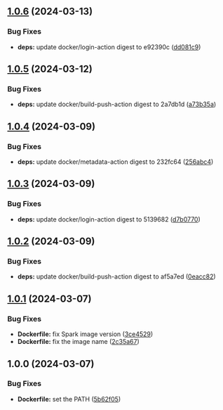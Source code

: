 ## [1.0.6](https://github.com/w4bo/spark/compare/1.0.5...1.0.6) (2024-03-13)


### Bug Fixes

* **deps:** update docker/login-action digest to e92390c ([dd081c9](https://github.com/w4bo/spark/commit/dd081c96bf4d90807d1c4b1dda599a1edd3e8e21))

## [1.0.5](https://github.com/w4bo/spark/compare/1.0.4...1.0.5) (2024-03-12)


### Bug Fixes

* **deps:** update docker/build-push-action digest to 2a7db1d ([a73b35a](https://github.com/w4bo/spark/commit/a73b35a8b0ac64d103f572de7977e4e0fa8581dd))

## [1.0.4](https://github.com/w4bo/spark/compare/1.0.3...1.0.4) (2024-03-09)


### Bug Fixes

* **deps:** update docker/metadata-action digest to 232fc64 ([256abc4](https://github.com/w4bo/spark/commit/256abc41894ad01a4a2d063a5181ff15e261ac64))

## [1.0.3](https://github.com/w4bo/spark/compare/1.0.2...1.0.3) (2024-03-09)


### Bug Fixes

* **deps:** update docker/login-action digest to 5139682 ([d7b0770](https://github.com/w4bo/spark/commit/d7b0770532e1ac51ee691f7b9541be7401e90b02))

## [1.0.2](https://github.com/w4bo/spark/compare/1.0.1...1.0.2) (2024-03-09)


### Bug Fixes

* **deps:** update docker/build-push-action digest to af5a7ed ([0eacc82](https://github.com/w4bo/spark/commit/0eacc82ec21eef6854fe3f481065163a055bcff0))

## [1.0.1](https://github.com/w4bo/spark/compare/1.0.0...1.0.1) (2024-03-07)


### Bug Fixes

* **Dockerfile:** fix Spark image version ([3ce4529](https://github.com/w4bo/spark/commit/3ce452955529d86d601ff7f75e53605739165a13))
* **Dockerfile:** fix the image name ([2c35a67](https://github.com/w4bo/spark/commit/2c35a67a79855cb260c9b2f20303f71f373d9384))

## 1.0.0 (2024-03-07)


### Bug Fixes

* **Dockerfile:** set the PATH ([5b62f05](https://github.com/w4bo/spark/commit/5b62f056e5c48b7203e6ee383f28e1526c9af747))

